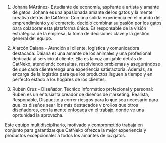 1. Johana MArtinez- Estudiante de economía, aspirante a artista y amante de gatos:
Johana es una apasionada amante de los gatos y la mente creativa detrás de CatNeko. Con una sólida experiencia en el mundo del emprendimiento y el comercio, decidió combinar su pasión por los gatos para colaborar esta plataforma única. Es responsable de la visión estratégica de la empresa, la toma de decisiones clave y la gestión general del equipo.


2. Alarcón Daiana - Atención al cliente, logística y comunicadora destacada:
Daiana es una amante de los animales y una profesional dedicada al servicio al cliente. Ella es la voz amigable detrás de CatNeko, atendiendo consultas, resolviendo problemas y asegurándose de que cada cliente tenga una experiencia satisfactoria. Además, se encarga de la logística para que los productos lleguen a tiempo y en perfecto estado a los hogares de los clientes.


3. Rubén Cruz - Diseñador, Técnico Informatico profecional y personal:
Rubén es un entusianta creador de diseños de marketing. Realista, Responable, Dispuesto a correr riesgos para lo que sea necesario para que los diseños sean los más destacados y prolijos que otros diseñadores, con la mente enfocada en el trabajo, donde ve una oprtunidad la aprovecha. 

Este equipo multidisciplinario, motivado y comprometido trabaja en conjunto para garantizar que CatNeko ofrezca la mejor experiencia y productos excepcionales a todos los amantes de los gatos.



